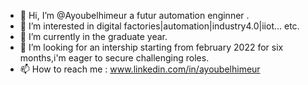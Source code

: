 - 👋 Hi, I’m @Ayoubelhimeur a futur automation enginner .
- 👀 I’m interested in digital factories|automation|industry4.0|iiot... etc.
- 🌱 I’m currently in the graduate year. 
- 💞️ I’m looking for an intership starting from february 2022 for six months,i'm eager to secure challenging roles.
- 📫 How to reach me :  www.linkedin.com/in/ayoubelhimeur

<!---
Ayoubelhimeur/Ayoubelhimeur is a ✨ special ✨ repository because its `README.md` (this file) appears on your GitHub profile.
You can click the Preview link to take a look at your changes.
--->
